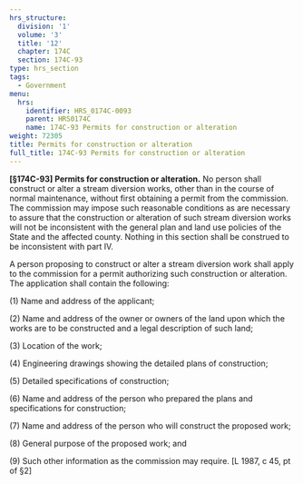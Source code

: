 ```yaml
---
hrs_structure:
  division: '1'
  volume: '3'
  title: '12'
  chapter: 174C
  section: 174C-93
type: hrs_section
tags:
  - Government
menu:
  hrs:
    identifier: HRS_0174C-0093
    parent: HRS0174C
    name: 174C-93 Permits for construction or alteration
weight: 72305
title: Permits for construction or alteration
full_title: 174C-93 Permits for construction or alteration
---
```

**[§174C-93] Permits for construction or alteration.** No person shall construct or alter a stream diversion works, other than in the course of normal maintenance, without first obtaining a permit from the commission. The commission may impose such reasonable conditions as are necessary to assure that the construction or alteration of such stream diversion works will not be inconsistent with the general plan and land use policies of the State and the affected county. Nothing in this section shall be construed to be inconsistent with part IV.

A person proposing to construct or alter a stream diversion work shall apply to the commission for a permit authorizing such construction or alteration. The application shall contain the following:

(1) Name and address of the applicant;

(2) Name and address of the owner or owners of the land upon which the works are to be constructed and a legal description of such land;

(3) Location of the work;

(4) Engineering drawings showing the detailed plans of construction;

(5) Detailed specifications of construction;

(6) Name and address of the person who prepared the plans and specifications for construction;

(7) Name and address of the person who will construct the proposed work;

(8) General purpose of the proposed work; and

(9) Such other information as the commission may require. [L 1987, c 45, pt of §2]